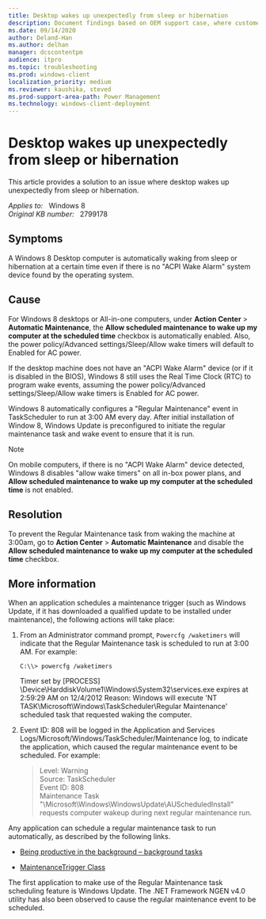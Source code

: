 ```yaml
---
title: Desktop wakes up unexpectedly from sleep or hibernation
description: Document findings based on OEM support case, where customer observed unexpected wake behavior. Provide information on how to track down the source of wake events, and related information.
ms.date: 09/14/2020
author: Deland-Han
ms.author: delhan 
manager: dcscontentpm
audience: itpro
ms.topic: troubleshooting
ms.prod: windows-client
localization_priority: medium
ms.reviewer: kaushika, steved
ms.prod-support-area-path: Power Management
ms.technology: windows-client-deployment
---
```

# Desktop wakes up unexpectedly from sleep or hibernation

This article provides a solution to an issue where desktop wakes up unexpectedly from sleep or hibernation.

_Applies to:_ &nbsp; Windows 8  
_Original KB number:_ &nbsp; 2799178

## Symptoms

A Windows 8 Desktop computer is automatically waking from sleep or hibernation at a certain time even if there is no "ACPI Wake Alarm" system device found by the operating system.

## Cause

For Windows 8 desktops or All-in-one computers, under **Action Center** > **Automatic Maintenance**, the **Allow scheduled maintenance to wake up my computer at the scheduled time** checkbox is automatically enabled. Also, the power policy/Advanced settings/Sleep/Allow wake timers will default to Enabled for AC power.

If the desktop machine does not have an "ACPI Wake Alarm" device (or if it is disabled in the BIOS), Windows 8 still uses the Real Time Clock (RTC) to program wake events, assuming the power policy/Advanced settings/Sleep/Allow wake timers is Enabled for AC power.

Windows 8 automatically configures a "Regular Maintenance" event in TaskScheduler to run at 3:00 AM every day. After initial installation of Window 8, Windows Update is preconfigured to initiate the regular maintenance task and wake event to ensure that it is run.

>[!NOTE]
 On mobile computers, if there is no "ACPI Wake Alarm" device detected, Windows 8 disables "allow wake timers" on all in-box power plans, and **Allow scheduled maintenance to wake up my computer at the scheduled time** is not enabled.

## Resolution

To prevent the Regular Maintenance task from waking the machine at 3:00am, go to **Action Center** > **Automatic Maintenance** and disable the **Allow scheduled maintenance to wake up my computer at the scheduled time** checkbox.

## More information

When an application schedules a maintenance trigger (such as Windows Update, if it has downloaded a qualified update to be installed under maintenance), the following actions will take place:

1. From an Administrator command prompt, `Powercfg /waketimers` will indicate that the Regular Maintenance task is scheduled to run at 3:00 AM. For example:

    ```console
    C:\\> powercfg /waketimers
    ```

    Timer set by [PROCESS] \\Device\\HarddiskVolume1\\Windows\\System32\\services.exe expires at 2:59:29 AM on 12/4/2012
    Reason: Windows will execute 'NT TASK\\Microsoft\\Windows\\TaskScheduler\\Regular Maintenance' scheduled task that requested waking the computer.

2. Event ID: 808 will be logged in the Application and Services Logs/Microsoft/Windows/TaskScheduler/Maintenance log, to indicate the application, which caused the regular maintenance event to be scheduled. For example:

    > Level: Warning  
    Source: TaskScheduler  
    Event ID: 808  
    Maintenance Task "\\Microsoft\\Windows\\WindowsUpdate\\AUScheduledInstall" requests computer wakeup during next regular maintenance run.

Any application can schedule a regular maintenance task to run automatically, as described by the following links.

- [Being productive in the background – background tasks](/archive/blogs/windowsappdev/being-productive-in-the-background-background-tasks)

- [MaintenanceTrigger Class](/uwp/api/Windows.ApplicationModel.Background.MaintenanceTrigger)  

The first application to make use of the Regular Maintenance task scheduling feature is Windows Update. The .NET Framework NGEN v4.0 utility has also been observed to cause the regular maintenance event to be scheduled.
